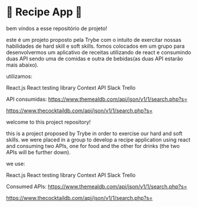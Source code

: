 # 🥙 Recipe App 🥙

bem vindos a esse repositório de projeto!

este é um projeto proposto pela Trybe com o intuito de exercitar nossas habilidades de hard skill e soft skills. fomos colocados em um grupo para desenvolvermos um aplicativo de receitas utilizando de react e consumindo duas API sendo uma de comidas e outra de bebidas(as duas API estarão mais abaixo).

utilizamos:

React.js
React testing library
Context API
Slack
Trello

API consumidas:
https://www.themealdb.com/api/json/v1/1/search.php?s=

https://www.thecocktaildb.com/api/json/v1/1/search.php?s=


welcome to this project repository!

this is a project proposed by Trybe in order to exercise our hard and soft skills. we were placed in a group to develop a recipe application using react and consuming two APIs, one for food and the other for drinks (the two APIs will be further down).

we use:

React.js
React testing library
Context API
Slack
Trello

Consumed APIs:
https://www.themealdb.com/api/json/v1/1/search.php?s=

https://www.thecocktaildb.com/api/json/v1/1/search.php?s=
